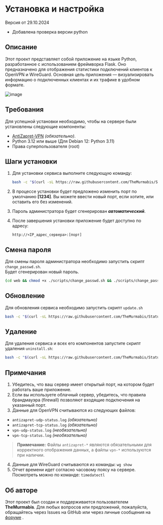 # Установка и настройка 

Версия от 29.10.2024<br>
+ Добавлена проверка версии python

## Описание

Этот проект представляет собой приложение на языке Python, разработанное с использованием фреймворка Flask. Оно предназначено для отображения статистики подключений клиентов к OpenVPN и WireGuard. 
Основная цель приложения — визуализировать информацию о подключенных клиентах и их трафике в удобном формате.

![image](https://github.com/user-attachments/assets/62a35771-7f73-4890-9f1b-866d5af264cb)


## Требования

Для успешной установки необходимо, чтобы на сервере были установлены следующие компоненты:

- [AntiZapret-VPN](https://github.com/GubernievS/AntiZapret-VPN)  *(обязательно)*.
- Python 3.12 или выше (Для Debian 12: Python 3.11)
- Права суперпользователя (root)


## Шаги установки

1. Для установки сервиса выполните следующую команду:
  
    ```bash
    bash -c "$(curl -sL https://raw.githubusercontent.com/TheMurmabis/StatusOpenVPN/main/scripts/setup.sh)"
    ```

2. В процессе установки будет предложено изменить порт по умолчанию **[1234]**. Вы можете ввести новый порт, если хотите, или оставить его без изменений.
3. Пароль администратора будет сгенерирован ***автоматический***.
4. После завершения установки приложение будет доступно по адресу:

    ```
    http://<IP_адрес_сервера>:[порт]
    ```

## Смена пароля
Для смены пароля администратора необходимо запустить скрипт ``change_passwd.sh``. <br>Будет сгенерирован новый пароль.
````bash
(cd web && chmod +x ./scripts/change_passwd.sh && ./scripts/change_passwd.sh)

````
## Обновление
Для обновления сервиса необходимо запустить скрипт ```update.sh```
````bash
bash -c "$(curl -sL https://raw.githubusercontent.com/TheMurmabis/StatusOpenVPN/main/scripts/update.sh)"
 ````

## Удаление

Для удаления сервиса и всех его компонентов запустите скрипт удаления ``uninstall.sh``:
```bash
bash -c "$(curl -sL https://raw.githubusercontent.com/TheMurmabis/StatusOpenVPN/main/scripts/uninstall.sh)"
```

## Примечания

1. Убедитесь, что ваш сервер имеет открытый порт, на котором будет работать ваше приложение.
2. Если вы используете облачный сервер, убедитесь, что правила брандмауэра (firewall) позволяют входящие подключения на указанный порт.
3. Данные для OpenVPN считываются из следующих файлов:

+ `antizapret-udp-status.log` *(обязательно)*
+ `antizapret-tcp-status.log` *(обязательно)*
+ `vpn-udp-status.log` *(необязательно)*
+ `vpn-tcp-status.log` *(необязательно)*

> **Примечание:** Файлы `antizapret-*` являются обязательными для корректного отображения данных, а файлы `vpn-*` используются при наличии.
 
4. Данные для WireGuard считываются из команды: ```wg show```
5. Отчет времени идет согласно часовому поясу на сервере. Посмотреть можно по команде: `timedatectl`


## Об авторе

Этот проект был создан и поддерживается пользователем **TheMurmabis**. Для любых вопросов или предложений, пожалуйста, обращайтесь через Issues на GitHub или через личные сообщения на [форуме](https://ntc.party/u/themurmabis/activity) .
